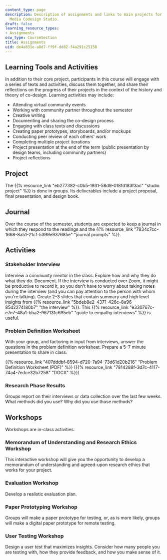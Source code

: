 ```yaml
---
content_type: page
description: Description of assignments and links to main projects for CMS.362 Civic
  Media Codesign Studio.
draft: false
learning_resource_types:
- Assignments
ocw_type: CourseSection
title: Assignments
uid: de4a831e-a8d7-ff9f-dd82-f4a291c25158
---
```

## Learning Tools and Activities

In addition to their core project, participants in this course will engage with a series of texts and activities, discuss them together, and share their reflections on the progress of their projects in the context of the history and theory of co-design. Learning activities may include:

- Attending virtual community events
- Working with community partner throughout the semester
- Creative writing
- Documenting and sharing the co-design process
- Engaging with class texts and discussions
- Creating paper prototypes, storyboards, and/or mockups
- Conducting peer review of each others' work
- Completing multiple project iterations
- Project presentation at the end of the term (public presentation by design teams, including community partners)
- Project reflections

## Project

The {{% resource_link "eb277382-c0b5-1931-58d9-018fd183f3ac" "studio project" %}} is done in groups. Its deliverables include a project proposal, final presentation, and design book. 

## Journal

Over the course of the semester, students are expected to keep a journal in which they respond to the readings and the {{% resource_link "7834c7cc-1668-8a51-21cf-5399e937685e" "journal prompts" %}}.

## Activities

### Stakeholder Interview

Interview a community mentor in the class. Explore how and why they do what they do. Document. If the interview is conducted over Zoom, it might be productive to record it, so you don't have to worry about taking notes during the interview (and you can pay attention to the person with whom you're talking). Create 2–3 slides that contain summary and high level insights from {{% resource_link "5bdeb8e2-4371-426c-8e96-85d2274180b7" "the interview" %}}. This {{% resource_link "e330767c-e7e7-48a1-bba2-967131c695eb" "guide to empathy interviews" %}} is useful.

### Problem Definition Worksheet

With your group, and factoring in input from interviews, answer the questions in the problem definition worksheet. Prepare a 5–7 minute presentation to share in class.

{{% resource_link "407dddbf-8594-d720-7a94-73d61d20b216" "Problem Definition Worksheet (PDF)" %}} ({{% resource_link "7814288f-3d7c-4117-74a4-7edce32b7258" "DOCX" %}})

### Research Phase Results

Groups report on their interviews or data collection over the last few weeks. What methods did you use? Why did you use those methods?

## Workshops

Workshops are in-class activities.

### Memorandum of Understanding and Research Ethics Workshop

This interactive workshop will give you the opportunity to develop a memorandum of understanding and agreed-upon research ethics that works for your project.

### Evaluation Workshop

Develop a realistic evaluation plan.

### Paper Prototyping Workshop

Groups will make a paper prototype for testing, or, as is more likely, groups will make a digital paper prototype for remote testing.

### User Testing Workshop

Design a user test that maximizes insights. Consider how many people you are testing with, how they provide feedback, and how you make sense of it.